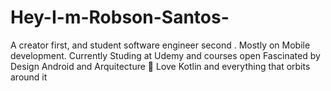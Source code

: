 # Hey-I-m-Robson-Santos-
A creator first, and student software engineer second . Mostly on Mobile development.  Currently Studing at Udemy and courses open Fascinated by Design Android and Arquitecture 💅 Love Kotlin and everything that orbits around it

